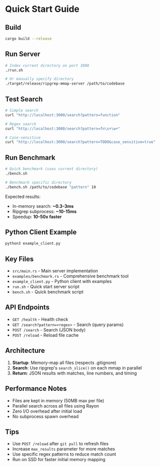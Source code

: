 # Quick Start Guide

## Build

```bash
cargo build --release
```

## Run Server

```bash
# Index current directory on port 3000
./run.sh

# Or manually specify directory
./target/release/ripgrep-mmap-server /path/to/codebase
```

## Test Search

```bash
# Simple search
curl "http://localhost:3000/search?pattern=function"

# Regex search
curl "http://localhost:3000/search?pattern=fn\s+\w+"

# Case-sensitive
curl "http://localhost:3000/search?pattern=TODO&case_sensitive=true"
```

## Run Benchmark

```bash
# Quick benchmark (uses current directory)
./bench.sh

# Benchmark specific directory
./bench.sh /path/to/codebase "pattern" 10
```

Expected results:
- In-memory search: **~0.3-3ms**
- Ripgrep subprocess: **~10-15ms**
- Speedup: **10-50x faster**

## Python Client Example

```bash
python3 example_client.py
```

## Key Files

- `src/main.rs` - Main server implementation
- `examples/benchmark.rs` - Comprehensive benchmark tool
- `example_client.py` - Python client with examples
- `run.sh` - Quick start server script
- `bench.sh` - Quick benchmark script

## API Endpoints

- `GET /health` - Health check
- `GET /search?pattern=<regex>` - Search (query params)
- `POST /search` - Search (JSON body)
- `POST /reload` - Reload file cache

## Architecture

1. **Startup**: Memory-map all files (respects .gitignore)
2. **Search**: Use ripgrep's `search_slice()` on each mmap in parallel
3. **Return**: JSON results with matches, line numbers, and timing

## Performance Notes

- Files are kept in memory (50MB max per file)
- Parallel search across all files using Rayon
- Zero I/O overhead after initial load
- No subprocess spawn overhead

## Tips

- Use `POST /reload` after `git pull` to refresh files
- Increase `max_results` parameter for more matches
- Use specific regex patterns to reduce match count
- Run on SSD for faster initial memory mapping
